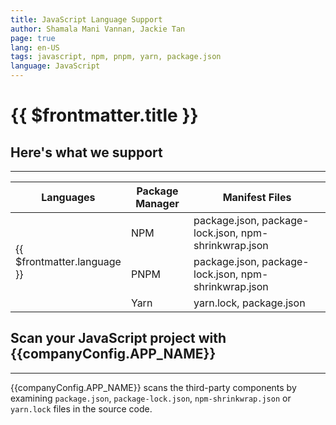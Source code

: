 ```yaml
---
title: JavaScript Language Support
author: Shamala Mani Vannan, Jackie Tan
page: true
lang: en-US
tags: javascript, npm, pnpm, yarn, package.json
language: JavaScript
---
```


<script setup>
import LanguageHeader from './components/LanguageHeader.vue'
import { companyConfig } from '../../../config/companyConfig.js'
</script>

<ClientOnly>

# {{ $frontmatter.title }}

<LanguageHeader :language="$frontmatter.language"/>

## Here's what we support

<hr class="thick" />

<table>
    <thead>
        <th>Languages</th>
        <th>Package Manager</th>
        <th>Manifest Files</th>
    </thead>
    <tbody>
        <tr>
            <td rowspan="3">{{ $frontmatter.language }}</td>
            <td width="25.33%">NPM</td>
            <td width="100%">package.json, package-lock.json, npm-shrinkwrap.json</td>
        </tr>
        <tr>
            <td>PNPM</td>
            <td>package.json, package-lock.json, npm-shrinkwrap.json</td>
        </tr>
        <tr>
            <td>Yarn</td>
            <td>yarn.lock, package.json</td>
        </tr>
    </tbody>
</table>

## Scan your JavaScript project with {{companyConfig.APP_NAME}}

<hr class="thick" />

{{companyConfig.APP_NAME}} scans the third-party components by examining `package.json`, `package-lock.json`, `npm-shrinkwrap.json` or `yarn.lock` files in the source code.

<!--@include: ../../parts/maximize-results.md-->

</ClientOnly>
